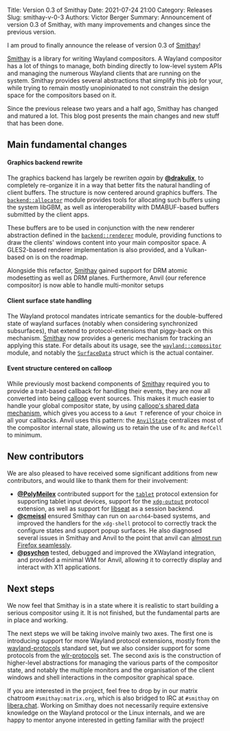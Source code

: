 Title: Version 0.3 of Smithay
Date: 2021-07-24 21:00
Category: Releases
Slug: smithay-v-0-3
Authors: Victor Berger
Summary: Announcement of version 0.3 of Smithay, with many improvements and changes since the previous version.

I am proud to finally announce the release of version 0.3 of [Smithay]!

[Smithay] is a library for writing Wayland compositors. A Wayland compositor has a lot of things to manage,
both binding directly to low-level system APIs and managing the numerous Wayland clients that are running
on the system. Smithay provides several abstractions that simplify this job for your, while trying to remain
mostly unopinionated to not constrain the design space for the compositors based on it.

Since the previous release two years and a half ago, Smithay has changed and matured a lot. This blog post
presents the main changes and new stuff that has been done.

## Main fundamental changes

#### Graphics backend rewrite

The graphics backend has largely be rewriten *again* by [**@drakulix**], to completely re-organize it in
a way that better fits the natural handling of client buffers. The structure is now centered around graphics
buffers. The [`backend::allocator`](https://smithay.github.io/smithay/smithay/backend/allocator/index.html)
module provides tools for allocating such buffers using the system libGBM, as well as interoperability with
DMABUF-based buffers submitted by the client apps.

These buffers are to be used in conjunction with the new renderer abstraction defined in the
[`backend::renderer`](https://smithay.github.io/smithay/smithay/backend/renderer/index.html) module,
providing functions to draw the clients' windows content into your main compositor space. A GLES2-based
renderer implementation is also provided, and a Vulkan-based on is on the roadmap.

Alongside this refactor, [Smithay] gained support for DRM atomic modesetting as well as DRM planes.
Furthermore, Anvil (our reference compositor) is now able to handle multi-monitor setups

#### Client surface state handling

The Wayland protocol mandates intricate semantics for the double-buffered state of wayland surfaces (notably
when considering synchronized subsurfaces), that extend to protocol-extensions that piggy-back on this
mechanism. [Smithay] now provides a generic mechanism for tracking an applying this state. For details about
its usage, see the [`wayland::compositor`](https://smithay.github.io/smithay/smithay/wayland/compositor/index.html)
module, and notably the [`SurfaceData`](https://smithay.github.io/smithay/smithay/wayland/compositor/struct.SurfaceData.html)
struct which is the actual container.

#### Event structure centered on calloop

While previously most backend components of [Smithay] required you to provide a trait-based callback for
handling their events, they are now all converted into being [calloop] event sources. This makes it much
easier to handle your global compositor state, by using
[calloop's shared data mechanism](https://docs.rs/calloop/0.9.0/calloop/index.html), which gives you access
to a `&mut T` reference of your choice in all your callbacks. Anvil uses this pattern: the
[`AnvilState`](https://github.com/Smithay/smithay/blob/7e4e78151aa86df71efb93266205ab3f705f9177/anvil/src/state.rs#L30)
centralizes most of the compositor internal state, allowing us to retain the use of `Rc` and `RefCell` to
minimum.

## New contributors

We are also pleased to have received some significant additions from new contributors, and would like to
thank them for their involvement:

- [**@PolyMeilex**] contributed support for the [`tablet`](https://wayland.app/protocols/tablet-unstable-v2)
  protocol extension for supporting tablet input devices, support for the
  [`xdg-output`](https://wayland.app/protocols/xdg-output-unstable-v1) protocol extension, as well as support
  for [libseat] as a session backend.
- [**@cmeissl**] ensured Smithay can run on `aarch64`-based systems, and improved the handlers for the 
  `xdg-shell` protocol to correctly track the configure states and support popup surfaces. He also diagnosed
  several issues in Smithay and Anvil to the point that anvil can
  [almost run Firefox seamlessly](https://github.com/Smithay/smithay/issues/335).
- [**@psychon**] tested, debugged and improved the XWayland integration, and provided a minimal WM for Anvil,
  allowing it to correctly display and interact with X11 applications.

## Next steps

We now feel that Smithay is in a state where it is realistic to start building  a serious compositor using it.
It is not finished, but the fundamental parts are in place and working.

The next steps we will be taking involve mainly two axes. The first one is introducing support for more Wayland
protocol extensions, mostly from the [wayland-protocols] standard set, but we also consider support for some
protocols from the [wlr-protocols] set. The second axis is the construction of higher-level abstractions for
managing the various parts of the compositor state, and notably the multiple monitors and the organisation of
the client windows and shell interactions in the compositor graphical space.

If you are interested in the project, feel free to drop by in our matrix chatroom `#smithay:matrix.org`,
which is also bridged to IRC at `#smithay` on [libera.chat]. Working on Smithay does not necessarily require
extensive knowledge on the Wayland protocol or the Linux internals, and we are happy to mentor anyone interested
in getting familiar with the project!

[Smithay]: https://crates.io/crates/smithay
[**@drakulix**]: https://github.com/drakulix
[calloop]: https://crates.io/crates/calloop
[libseat]: https://sr.ht/~kennylevinsen/seatd/
[**@PolyMeilex**]: https://github.com/PolyMeilex
[**@cmeissl**]: https://github.com/cmeissl
[**@psychon**]: https://github.com/psychon
[libera.chat]: https://libera.chat/
[wayland-protocols]: https://gitlab.freedesktop.org/wayland/wayland-protocols/
[wlr-protocols]: https://github.com/swaywm/wlr-protocols
